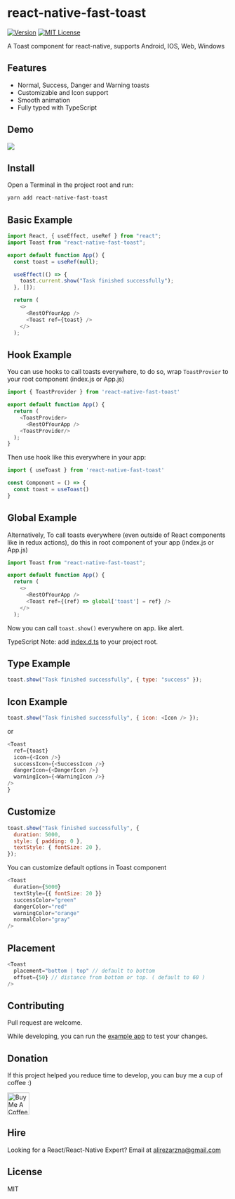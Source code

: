 # react-native-fast-toast

[![Version][version-badge]][package]
[![MIT License][license-badge]][license]

A Toast component for react-native, supports Android, IOS, Web, Windows

## Features

- Normal, Success, Danger and Warning toasts
- Customizable and Icon support
- Smooth animation
- Fully typed with TypeScript

## Demo

![](https://user-images.githubusercontent.com/61647712/92497391-8864e900-f20e-11ea-93d8-bacc2b856583.gif)

## Install

Open a Terminal in the project root and run:

```sh
yarn add react-native-fast-toast
```

## Basic Example

```js
import React, { useEffect, useRef } from "react";
import Toast from "react-native-fast-toast";

export default function App() {
  const toast = useRef(null);

  useEffect(() => {
    toast.current.show("Task finished successfully");
  }, []);

  return (
    <>
      <RestOfYourApp />
      <Toast ref={toast} />
    </>
  );
```

## Hook Example
You can use hooks to call toasts everywhere, to do so, wrap `ToastProvier` to your root component (index.js or App.js)
```js
import { ToastProvider } from 'react-native-fast-toast'

export default function App() {
  return (
    <ToastProvider>
      <RestOfYourApp />
    <ToastProvider/>
  );
}
```

Then use hook like this everywhere in your app:
```js
import { useToast } from 'react-native-fast-toast'

const Component = () => {
  const toast = useToast()
}
```

## Global Example

Alternatively, To call toasts everywhere (even outside of React components like in redux actions), do this in root component of your app (index.js or App.js)

```js
import Toast from "react-native-fast-toast";

export default function App() {
  return (
    <>
      <RestOfYourApp />
      <Toast ref={(ref) => global['toast'] = ref} />
    </>
  );
```

Now you can call `toast.show()` everywhere on app. like alert.

TypeScript Note: add [index.d.ts](/example/index.d.ts) to your project root.

## Type Example

```js
toast.show("Task finished successfully", { type: "success" });
```

## Icon Example

```js
toast.show("Task finished successfully", { icon: <Icon /> });
```

or

```js
<Toast
  ref={toast}
  icon={<Icon />}
  successIcon={<SuccessIcon />}
  dangerIcon={<DangerIcon />}
  warningIcon={<WarningIcon />}
/>
}
```

## Customize

```js
toast.show("Task finished successfully", {
  duration: 5000,
  style: { padding: 0 },
  textStyle: { fontSize: 20 },
});
```

You can customize default options in Toast component

```js
<Toast 
  duration={5000} 
  textStyle={{ fontSize: 20 }}
  successColor="green"
  dangerColor="red"
  warningColor="orange"
  normalColor="gray"
/>
```

## Placement

```js
<Toast
  placement="bottom | top" // default to bottom
  offset={50} // distance from bottom or top. ( default to 60 )
/>
```

## Contributing

Pull request are welcome.

While developing, you can run the [example app](/example) to test your changes.

## Donation
If this project helped you reduce time to develop, you can buy me a cup of coffee :)

<a href="https://www.buymeacoffee.com/arnnis" target="_blank"><img src="https://cdn.buymeacoffee.com/buttons/default-red.png" alt="Buy Me A Coffee" height="50" ></a>

## Hire

Looking for a React/React-Native Expert? Email at alirezarzna@gmail.com


## License
MIT

[version-badge]: https://img.shields.io/npm/v/react-native-fast-toast.svg?style=flat-square
[package]: https://www.npmjs.com/package/react-native-fast-toast
[license-badge]: https://img.shields.io/static/v1?label=License&message=MIT&color=success&style=flat-square
[license]: https://github.com/arnnis/react-native-fast-toast/blob/master/LICENSE
